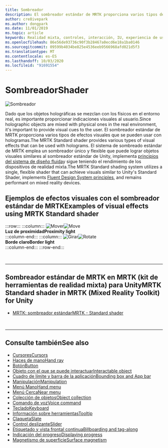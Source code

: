```yaml
---
title: Sombreador
description: El sombreador estándar de MRTK proporciona varios tipos de efectos visuales que se pueden usar con hologramas.
author: cre8ivepark
ms.author: dongpark
ms.date: 11/01/2019
ms.topic: article
keywords: Realidad mixta, controles, interacción, IU, experiencia de usuario
ms.openlocfilehash: 86e56de93736c90f3b28467a0ecd6e18a1ba0146
ms.sourcegitcommit: 09599b4034be825e4536eeb9566968afd021d5f3
ms.translationtype: MT
ms.contentlocale: es-ES
ms.lasthandoff: 10/03/2020
ms.locfileid: "91691554"
---
```

# <a name="shader"></a><span data-ttu-id="afbe5-104">Sombreador</span><span class="sxs-lookup"><span data-stu-id="afbe5-104">Shader</span></span>

![Sombreador](images/UX_Hero_StandardShader.jpg)

<span data-ttu-id="afbe5-106">Dado que los objetos holográficas se mezclan con los físicos en el entorno real, es importante proporcionar indicaciones visuales al usuario.</span><span class="sxs-lookup"><span data-stu-id="afbe5-106">Since holographic objects are mixed with physical ones in the real environment, it's important to provide visual cues to the user.</span></span> <span data-ttu-id="afbe5-107">El sombreador estándar de MRTK proporciona varios tipos de efectos visuales que se pueden usar con hologramas.</span><span class="sxs-lookup"><span data-stu-id="afbe5-107">The MRTK Standard shader provides various types of visual effects that can be used with holograms.</span></span> <span data-ttu-id="afbe5-108">El sistema de sombreado estándar de MRTK emplea un sombreador único y flexible que puede lograr objetos visuales similares al sombreador estándar de Unity, implementa [principios del sistema de diseño fluida](https://www.microsoft.com/design/fluent/#/)y sigue teniendo el rendimiento de los dispositivos de realidad mixta.</span><span class="sxs-lookup"><span data-stu-id="afbe5-108">The MRTK Standard shading system utilizes a single, flexible shader that can achieve visuals similar to Unity's Standard Shader, implements [Fluent Design System principles](https://www.microsoft.com/design/fluent/#/), and remains performant on mixed reality devices.</span></span>
<br>

## <a name="examples-of-visual-effects-using-mrtk-standard-shader"></a><span data-ttu-id="afbe5-109">Ejemplos de efectos visuales con el sombreador estándar de MRTK</span><span class="sxs-lookup"><span data-stu-id="afbe5-109">Examples of visual effects using MRTK Standard shader</span></span> 
:::row:::
    :::column:::
       <span data-ttu-id="afbe5-110">![Mover](images/UX_Button_Affordance_ProximityLight.jpg)</span><span class="sxs-lookup"><span data-stu-id="afbe5-110">![Move](images/UX_Button_Affordance_ProximityLight.jpg)</span></span><br>
       <span data-ttu-id="afbe5-111">**Luz de proximidad**</span><span class="sxs-lookup"><span data-stu-id="afbe5-111">**Proximity light**</span></span><br>
    :::column-end:::
    :::column:::
       <span data-ttu-id="afbe5-112">![Girar](images/UX_Button_Affordance_FocusHighlight.jpg)</span><span class="sxs-lookup"><span data-stu-id="afbe5-112">![Rotate](images/UX_Button_Affordance_FocusHighlight.jpg)</span></span><br>
        <span data-ttu-id="afbe5-113">**Borde claro**</span><span class="sxs-lookup"><span data-stu-id="afbe5-113">**Border light**</span></span><br>
    :::column-end:::
:::row-end:::

<br>

---

## <a name="mrtk-standard-shader-in-mrtk-mixed-reality-toolkit-for-unity"></a><span data-ttu-id="afbe5-114">Sombreador estándar de MRTK en MRTK (kit de herramientas de realidad mixta) para Unity</span><span class="sxs-lookup"><span data-stu-id="afbe5-114">MRTK Standard shader in MRTK (Mixed Reality Toolkit) for Unity</span></span>

* [<span data-ttu-id="afbe5-115">MRTK: sombreador estándar</span><span class="sxs-lookup"><span data-stu-id="afbe5-115">MRTK - Standard shader</span></span>](https://microsoft.github.io/MixedRealityToolkit-Unity/Documentation/README_MRTKStandardShader.html)


<br>

---

## <a name="see-also"></a><span data-ttu-id="afbe5-116">Consulte también</span><span class="sxs-lookup"><span data-stu-id="afbe5-116">See also</span></span>

* [<span data-ttu-id="afbe5-117">Cursores</span><span class="sxs-lookup"><span data-stu-id="afbe5-117">Cursors</span></span>](cursors.md)
* [<span data-ttu-id="afbe5-118">Haces de mano</span><span class="sxs-lookup"><span data-stu-id="afbe5-118">Hand ray</span></span>](point-and-commit.md)
* [<span data-ttu-id="afbe5-119">Botón</span><span class="sxs-lookup"><span data-stu-id="afbe5-119">Button</span></span>](button.md)
* [<span data-ttu-id="afbe5-120">Objeto con el que se puede interactuar</span><span class="sxs-lookup"><span data-stu-id="afbe5-120">Interactable object</span></span>](interactable-object.md)
* [<span data-ttu-id="afbe5-121">Cuadro de límite y barra de la aplicación</span><span class="sxs-lookup"><span data-stu-id="afbe5-121">Bounding box and App bar</span></span>](app-bar-and-bounding-box.md)
* [<span data-ttu-id="afbe5-122">Manipulación</span><span class="sxs-lookup"><span data-stu-id="afbe5-122">Manipulation</span></span>](direct-manipulation.md)
* [<span data-ttu-id="afbe5-123">Menú Mano</span><span class="sxs-lookup"><span data-stu-id="afbe5-123">Hand menu</span></span>](hand-menu.md)
* [<span data-ttu-id="afbe5-124">Menú Cerca</span><span class="sxs-lookup"><span data-stu-id="afbe5-124">Near menu</span></span>](near-menu.md)
* [<span data-ttu-id="afbe5-125">Colección de objetos</span><span class="sxs-lookup"><span data-stu-id="afbe5-125">Object collection</span></span>](object-collection.md)
* [<span data-ttu-id="afbe5-126">Comando de voz</span><span class="sxs-lookup"><span data-stu-id="afbe5-126">Voice command</span></span>](voice-input.md)
* [<span data-ttu-id="afbe5-127">Teclado</span><span class="sxs-lookup"><span data-stu-id="afbe5-127">Keyboard</span></span>](keyboard.md)
* [<span data-ttu-id="afbe5-128">Información sobre herramientas</span><span class="sxs-lookup"><span data-stu-id="afbe5-128">Tooltip</span></span>](tooltip.md)
* [<span data-ttu-id="afbe5-129">Claqueta</span><span class="sxs-lookup"><span data-stu-id="afbe5-129">Slate</span></span>](slate.md)
* [<span data-ttu-id="afbe5-130">Control deslizante</span><span class="sxs-lookup"><span data-stu-id="afbe5-130">Slider</span></span>](slider.md)
* [<span data-ttu-id="afbe5-131">Etiquetado y vista frontal continua</span><span class="sxs-lookup"><span data-stu-id="afbe5-131">Billboarding and tag-along</span></span>](billboarding-and-tag-along.md)
* [<span data-ttu-id="afbe5-132">Indicación del progreso</span><span class="sxs-lookup"><span data-stu-id="afbe5-132">Displaying progress</span></span>](progress.md)
* [<span data-ttu-id="afbe5-133">Magnetismo de superficie</span><span class="sxs-lookup"><span data-stu-id="afbe5-133">Surface magnetism</span></span>](surface-magnetism.md)
